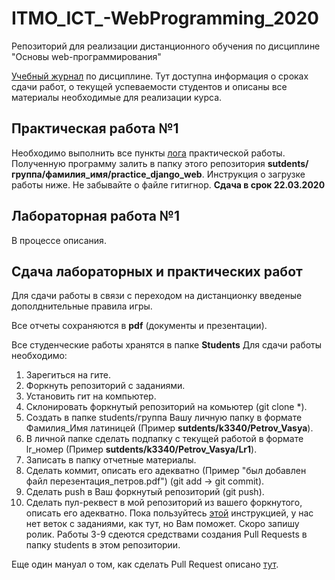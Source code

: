 # ITMO_ICT_-WebProgramming_2020
Репозиторий для реализации дистанционного обучения по дисциплине "Основы web-программирования"

[Учебный журнал](https://drive.google.com/open?id=1ALUxJjBXI92j7_8GCLOy7SNjWdeuXY5-) по дисциплине. Тут доступна информация о сроках сдачи работ, о текущей успеваемости студентов и описаны все материалы необходимые для реализации курса.

## Практическая работа №1

Необходимо выполнить все пункты [лога](https://drive.google.com/open?id=1TNXdZBqxMLQ3aGBOYV-wg5c7RIy0rfqWxyF-qk8yr5s) практической работы. Полученную программу залить в папку этого репозитория **sutdents/группа/фамилия_имя/practice_django_web**. Инструкция о загрузке работы ниже. Не забывайте о файле гитигнор. **Сдача в срок 22.03.2020**

## Лабораторная работа №1

В процессе описания.

## Сдача лабораторных и практических работ 

Для сдачи работы в связи с переходом на дистанционку введеные дополднительные правила игры.

Все отчеты сохраняются в **pdf** (документы и презентации).

Все студенческие работы хранятся в папке **Students**
Для сдачи работы необходимо:
1. Зарегиться на гите.
2. Форкнуть репозиторий с заданиями.
3. Установить гит на компьютер.
4. Склонировать форкнутый репозиторий на комьютер (git clone *).
5. Создать в папке students/группа Вашу личную папку в формате Фамилия_Имя латиницей (Пример **sutdents/k3340/Petrov_Vasya**).
6. В личной папке сделать подпапку с текущей работой в формате lr_номер (Пример **sutdents/k3340/Petrov_Vasya/Lr1**).
7. Записать в папку отчетные материалы.
8. Сделать коммит, описать его адекватно (Пример "был добавлен файл перезентация_петров.pdf") (git add -> git commit).
9. Сделать push в Ваш форкнутый репозиторий (git push).
10. Сделать пул-реквест в мой репозиторий из вашего форкнутого, описать его адекватно.
Пока пользуйтесь [этой](https://vk.com/@efimchik_post_edu-tfm-2019-1) инструкцией, у нас нет веток с заданиями, как тут, но Вам поможет. Скоро запишу ролик.
Работы 3-9 сдеются средствами создания Pull Requests в папку students в этом репозитории.

Еще один мануал о том, как сделать Pull Request описано [тут](https://rustycrate.ru/%D1%80%D1%83%D0%BA%D0%BE%D0%B2%D0%BE%D0%B4%D1%81%D1%82%D0%B2%D0%B0/2016/03/07/contributing.html).
